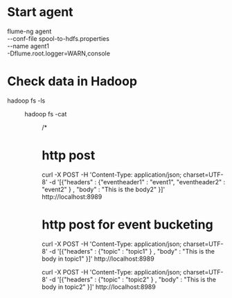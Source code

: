 
# Start agent

flume-ng agent \
--conf-file spool-to-hdfs.properties \
--name agent1 \
-Dflume.root.logger=WARN,console

# Check data in Hadoop 
hadoop fs -ls <dir>
hadoop fs -cat <dir>/*

# http post 
curl -X POST -H 'Content-Type: application/json; charset=UTF-8' -d '[{"headers" : {"eventheader1" : "event1", "eventheader2" : "event2" } , "body" : "This is the body2" }]' http://localhost:8989


# http post for event bucketing 
curl -X POST -H 'Content-Type: application/json; charset=UTF-8' -d '[{"headers" : {"topic" : "topic1" } , "body" : "This is the body in topic1" }]' http://localhost:8989

curl -X POST -H 'Content-Type: application/json; charset=UTF-8' -d '[{"headers" : {"topic" : "topic2" } , "body" : "This is the body in topic2" }]' http://localhost:8989


